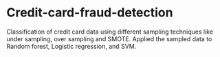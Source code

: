 # Credit-card-fraud-detection
Classification of credit card data using different sampling techniques like under sampling, over sampling and SMOTE. Applied the sampled data to Random forest, Logistic regression, and SVM.
